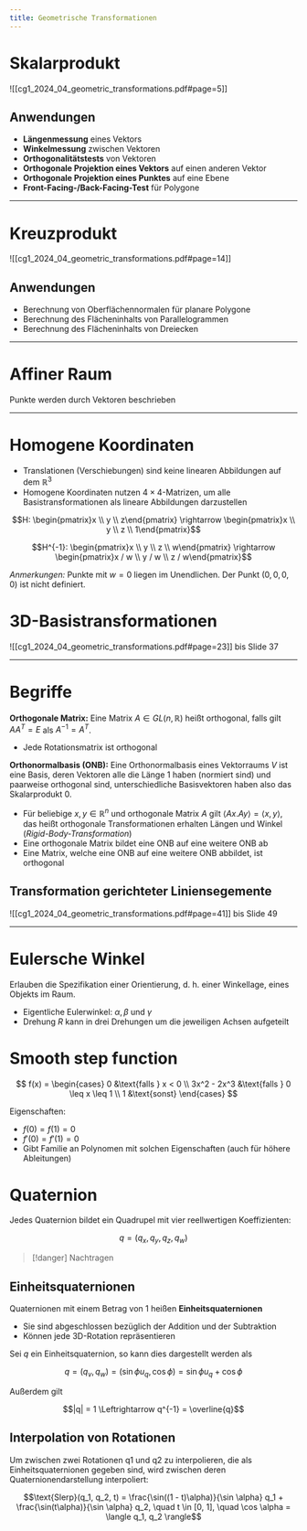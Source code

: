 ```yaml
---
title: Geometrische Transformationen
---
```

# Skalarprodukt

![[cg1_2024_04_geometric_transformations.pdf#page=5]]

## Anwendungen
- **Längenmessung** eines Vektors
- **Winkelmessung** zwischen Vektoren
- **Orthogonalitätstests** von Vektoren
- **Orthogonale Projektion eines Vektors** auf einen anderen Vektor
- **Orthogonale Projektion eines Punktes** auf eine Ebene
- **Front-Facing-/Back-Facing-Test** für Polygone

---
# Kreuzprodukt
![[cg1_2024_04_geometric_transformations.pdf#page=14]]

## Anwendungen
- Berechnung von Oberflächennormalen für planare Polygone
- Berechnung des Flächeninhalts von Parallelogrammen
- Berechnung des Flächeninhalts von Dreiecken

---
# Affiner Raum
Punkte werden durch Vektoren beschrieben

---
# Homogene Koordinaten
- Translationen (Verschiebungen) sind keine linearen Abbildungen auf dem $\mathbb{R}^3$
- Homogene Koordinaten nutzen $4 \times 4$-Matrizen, um alle Basistransformationen als lineare Abbildungen darzustellen

$$H: \begin{pmatrix}x \\ y \\ z\end{pmatrix} \rightarrow \begin{pmatrix}x \\ y \\ z \\ 1\end{pmatrix}$$

$$H^{-1}: \begin{pmatrix}x \\ y \\ z \\ w\end{pmatrix} \rightarrow \begin{pmatrix}x / w \\ y / w \\ z / w\end{pmatrix}$$

*Anmerkungen:* Punkte mit $w=0$ liegen im Unendlichen. Der Punkt $(0, 0, 0, 0)$ ist nicht definiert.

# 3D-Basistransformationen

![[cg1_2024_04_geometric_transformations.pdf#page=23]]
bis Slide 37

---
# Begriffe
**Orthogonale Matrix:** Eine Matrix $A \in GL(n, \mathbb{R})$ heißt orthogonal, falls gilt $AA^T = E$ als $A^{-1} = A^T$.
- Jede Rotationsmatrix ist orthogonal

**Orthonormalbasis (ONB):** Eine Orthonormalbasis eines Vektorraums $V$ ist eine Basis, deren Vektoren alle die Länge 1 haben (normiert sind) und paarweise orthogonal sind, unterschiedliche Basisvektoren haben also das Skalarprodukt 0.
- Für beliebige $x,y \in \mathbb{R}^n$ und orthogonale Matrix $A$ gilt $\langle Ax. Ay \rangle = \langle x,y \rangle$, das heißt orthogonale Transformationen erhalten Längen und Winkel (*Rigid-Body-Transformation*)
- Eine orthogonale Matrix bildet eine ONB auf eine weitere ONB ab
- Eine Matrix, welche eine ONB auf eine weitere ONB abbildet, ist orthogonal

## Transformation gerichteter Liniensegemente
![[cg1_2024_04_geometric_transformations.pdf#page=41]]
bis Slide 49

---
# Eulersche Winkel
Erlauben die Spezifikation einer Orientierung, d. h. einer Winkellage, eines Objekts im Raum.
- Eigentliche Eulerwinkel: $\alpha, \beta$ und $\gamma$
- Drehung $R$ kann in drei Drehungen um die jeweiligen Achsen aufgeteilt

# Smooth step function
$$
f(x) = \begin{cases}
0 &\text{falls } x < 0 \\
3x^2 - 2x^3 &\text{falls } 0 \leq x \leq 1 \\
1 &\text{sonst}
\end{cases}
$$

Eigenschaften:
- $f(0) = f(1) = 0$
- $f'(0) = f'(1) = 0$
- Gibt Familie an Polynomen mit solchen Eigenschaften (auch für höhere Ableitungen)

# Quaternion
Jedes Quaternion bildet ein Quadrupel mit vier reellwertigen Koeffizienten:

$$q = (q_x, q_y, q_z, q_w)$$

> [!danger] Nachtragen

## Einheitsquaternionen
Quaternionen mit einem Betrag von 1 heißen **Einheitsquaternionen**
- Sie sind abgeschlossen bezüglich der Addition und der Subtraktion
- Können jede 3D-Rotation repräsentieren

Sei $q$ ein Einheitsquaternion, so kann dies dargestellt werden als

$$q = (q_v, q_w) = (\sin \phi u_q, \cos \phi) = \sin \phi u_q + \cos \phi$$

Außerdem gilt

$$|q| = 1 \Leftrightarrow q^{-1} = \overline{q}$$

## Interpolation von Rotationen
Um zwischen zwei Rotationen q1 und q2 zu interpolieren, die als Einheitsquaternionen gegeben sind, wird zwischen deren Quaternionendarstellung interpoliert:

$$\text{Slerp}(q_1, q_2, t) = \frac{\sin((1 - t)\alpha)}{\sin \alpha} q_1 + \frac{\sin(t\alpha)}{\sin \alpha} q_2, \quad t \in [0, 1], \quad \cos \alpha = \langle q_1, q_2 \rangle$$
